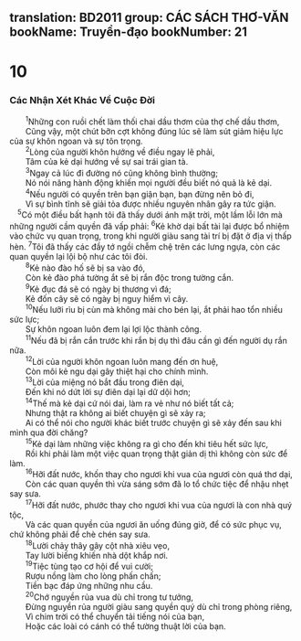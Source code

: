 translation: BD2011
group: CÁC SÁCH THƠ-VĂN
bookName: Truyền-đạo 
bookNumber: 21
-------

<div class="title"><h1>10</h1><h3>Các Nhận Xét Khác Về Cuộc Ðời</h3></div>
<span class="verse tr_10_1">  <sup>1</sup>Những con ruồi chết làm thối chai dầu thơm của thợ chế dầu thơm,<br/>  Cũng vậy, một chút bỡn cợt không đúng lúc sẽ làm sút giảm hiệu lực của sự khôn ngoan và sự tôn trọng.<br/></span>
<span class="verse tr_10_2">  <sup>2</sup>Lòng của người khôn hướng về điều ngay lẽ phải,<br/>  Tâm của kẻ dại hướng về sự sai trái gian tà.<br/></span>
<span class="verse tr_10_3">  <sup>3</sup>Ngay cả lúc đi đường nó cũng không bình thường;<br/>  Nó nói năng hành động khiến mọi người đều biết nó quả là kẻ dại.<br/></span>
<span class="verse tr_10_4">  <sup>4</sup>Nếu người có quyền trên bạn giận bạn, bạn đừng nên bỏ đi,<br/>  Vì sự bình tĩnh sẽ giải tỏa được nhiều nguyên nhân gây ra tức giận.<br/></span>
<span class="verse tr_10_5"> <sup>5</sup>Có một điều bất hạnh tôi đã thấy dưới ánh mặt trời, một lầm lỗi lớn mà những người cầm quyền đã vấp phải: </span>
<span class="verse tr_10_6"><sup>6</sup>Kẻ khờ dại bất tài lại được bổ nhiệm vào chức vụ quan trọng, trong khi người giàu sang tài trí bị đặt ở địa vị thấp hèn. </span>
<span class="verse tr_10_7"><sup>7</sup>Tôi đã thấy các đầy tớ ngồi chễm chệ trên các lưng ngựa, còn các quan quyền lại lội bộ như các tôi đòi.<br/></span>
<span class="verse tr_10_8">  <sup>8</sup>Kẻ nào đào hố sẽ bị sa vào đó,<br/>  Còn kẻ đào phá tường ắt sẽ bị rắn độc trong tường cắn.<br/></span>
<span class="verse tr_10_9">  <sup>9</sup>Kẻ đục đá sẽ có ngày bị thương vì đá;<br/>  Kẻ đốn cây sẽ có ngày bị nguy hiểm vì cây.<br/></span>
<span class="verse tr_10_10">  <sup>10</sup>Nếu lưỡi rìu bị cùn mà không mài cho bén lại, ắt phải hao tổn nhiều sức lực;<br/>  Sự khôn ngoan luôn đem lại lợi lộc thành công.<br/></span>
<span class="verse tr_10_11">  <sup>11</sup>Nếu đã bị rắn cắn trước khi rắn bị dụ thì đâu cần gì đến người dụ rắn nữa.<br/></span>
<span class="verse tr_10_12">  <sup>12</sup>Lời của người khôn ngoan luôn mang đến ơn huệ,<br/>  Còn môi kẻ ngu dại gây thiệt hại cho chính mình.<br/></span>
<span class="verse tr_10_13">  <sup>13</sup>Lời của miệng nó bắt đầu trong điên dại,<br/>  Ðến khi nó dứt lời sự điên dại lại dữ dội hơn;<br/></span>
<span class="verse tr_10_14">  <sup>14</sup>Thế mà kẻ dại cứ nói dai, làm ra vẻ như nó biết tất cả;<br/>  Nhưng thật ra không ai biết chuyện gì sẽ xảy ra;<br/>  Ai có thể nói cho người khác biết trước chuyện gì sẽ xảy đến sau khi mình qua đời chăng?<br/></span>
<span class="verse tr_10_15">  <sup>15</sup>Kẻ dại làm những việc không ra gì cho đến khi tiêu hết sức lực,<br/>  Rồi khi phải làm một việc quan trọng thật giản dị thì không còn sức để làm. <br/></span>
<span class="verse tr_10_16">  <sup>16</sup>Hỡi đất nước, khốn thay cho ngươi khi vua của ngươi còn quá thơ dại,<br/>  Còn các quan quyền thì vừa sáng sớm đã lo tổ chức tiệc để nhậu nhẹt say sưa.<br/></span>
<span class="verse tr_10_17">  <sup>17</sup>Hỡi đất nước, phước thay cho ngươi khi vua của ngươi là con nhà quý tộc,<br/>  Và các quan quyền của ngươi ăn uống đúng giờ, để có sức phục vụ, chứ không phải để chè chén say sưa.<br/></span>
<span class="verse tr_10_18">  <sup>18</sup>Lười chảy thây gây cột nhà xiêu vẹo,<br/>  Tay lười biếng khiến nhà dột khắp nơi.<br/></span>
<span class="verse tr_10_19">  <sup>19</sup>Tiệc tùng tạo cơ hội để vui cười;<br/>  Rượu nồng làm cho lòng phấn chấn;<br/>  Tiền bạc đáp ứng những nhu cầu.<br/></span>
<span class="verse tr_10_20">  <sup>20</sup>Chớ nguyền rủa vua dù chỉ trong tư tưởng,<br/>  Ðừng nguyền rủa người giàu sang quyền quý dù chỉ trong phòng riêng,<br/>  Vì chim trời có thể chuyển tải tiếng nói của bạn,<br/>  Hoặc các loài có cánh có thể tường thuật lời của bạn.<br/></span>

